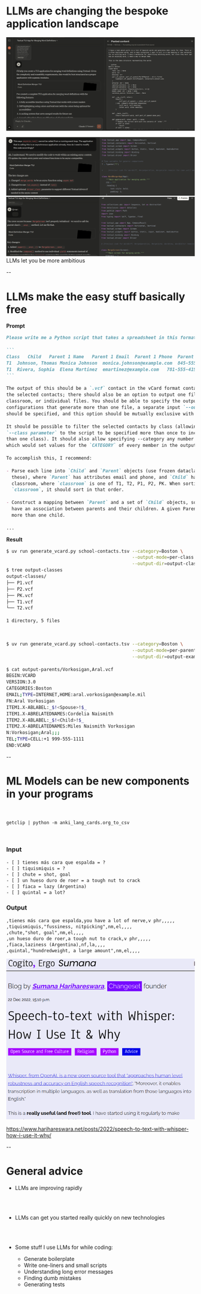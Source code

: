 # LLMs are changing the bespoke application landscape

<img src="images/screenshots/claude-textual-ui-00.png"
    class="screenshot splash fragment disappearing-fragment nospace-fragment fade-out"
    data-fragment-index="0"/>

<div class="gallery two-high">
    <div class="gallery-item">
        <img src="images/screenshots/claude-textual-ui-01.png"
            class="screenshot fragment nospace-fragment fade-in"
            data-fragment-index="0"/>
    </div>
    <div class="gallery-item">
        <img src="images/screenshots/claude-textual-ui-02.png"
            class="screenshot fragment nospace-fragment fade-in"
            data-fragment-index="0"/>
    </div>
</div>

<div class="caption">LLMs let you be more ambitious</div>

--

# LLMs make the easy stuff basically free

<div class="gallery two-wide">
<div class="gallery-item">

<b>Prompt</b>

````markdown
Please write me a Python script that takes a spreadsheet in this format as input:

```
Class	Child	Parent 1 Name	Parent 1 Email	Parent 1 Phone	Parent 2	Parent 2 Email	Parent 2 Phone
T1	Johnson, Thomas	Monica Johnson	monica.johnson@example.com	845-555-7632	Derek Johnson	derekjohnson@example.com	617-555-8291
T1	Rivera, Sophia	Elena Martinez	emartinez@example.com	781-555-4193	Miguel Rivera	miguelrivera@example.com	781-555-6047
```

The output of this should be a `.vcf` contact in the vCard format containing all
the selected contacts; there should also be an option to output one file per
classroom, or individual files. You should be able to specify the output file; for
configurations that generate more than one file, a separate input `--output-dir`
should be specified, and this option should be mutually exclusive with `--output`.

It should be possible to filter the selected contacts by class (allowing the
`--class parameter` to the script to be specified more than once to include more
than one class). It should also allow specifying --category any number of times,
which would set values for the `CATEGORY` of every member in the output.

To accomplish this, I recommend:

- Parse each line into `Child` and `Parent` objects (use frozen dataclasses for
  these), where `Parent` has attributes email and phone, and `Child` has attribute
  classroom, where `classroom` is one of T1, T2, P1, P2, PK. When sorting by
  `classroom`, it should sort in that order.

- Construct a mapping between `Parent` and a set of `Child` objects, so that we
  have an association between parents and their children. A given Parent may have
  more than one child.

...
````

</div>
<div class="gallery-item">

<b>Result</b>

```bash
$ uv run generate_vcard.py school-contacts.tsv --category=Boston \
                                               --output-mode=per-class \
                                               --output-dir=output-classes/
$ tree output-classes
output-classes/
├── P1.vcf
├── P2.vcf
├── PK.vcf
├── T1.vcf
└── T2.vcf

1 directory, 5 files
```

<br/>

```bash
$ uv run generate_vcard.py school-contacts.tsv --category=Boston \
                                               --output-mode=per-parent \
                                               --output-dir=output-example/

$ cat output-parents/Vorkosigan,Aral.vcf
BEGIN:VCARD
VERSION:3.0
CATEGORIES:Boston
EMAIL;TYPE=INTERNET,HOME:aral.vorkosigan@example.mil
FN:Aral Vorkosigan
ITEM1.X-ABLABEL:_$!<Spouse>!$_
ITEM1.X-ABRELATEDNAMES:Cordelia Naismith
ITEM2.X-ABLABEL:_$!<Child>!$_
ITEM2.X-ABRELATEDNAMES:Miles Naismith Vorkosigan
N:Vorkosigan;Aral;;;
TEL;TYPE=CELL:+1 999-555-1111
END:VCARD
```

</div>

--

# ML Models can be new components in your programs

<div class="centered-container fragment disappearing-fragment nospace-fragment fade-out" data-fragment-index="0">
<div>

<br/>

`getclip | python -m anki_lang_cards.org_to_csv`

<br/>


<div class="gallery two-wide">
<div class="gallery-item">

<h3>Input</h3>

```
- [ ] tienes más cara que espalda = ?
- [ ] tiquismiquis = ?
- [ ] chute = shot, goal
- [ ] un hueso duro de roer = a tough nut to crack
- [ ] fiaca = lazy (Argentina)
- [ ] quintal = a lot?
```

</div>
<div class="gallery-item">

<h3>Output</h3>


```
,tienes más cara que espalda,you have a lot of nerve,v phr,,,,,
,tiquismiquis,"fussiness, nitpicking",nm,el,,,,
,chute,"shot, goal",nm,el,,,,
,un hueso duro de roer,a tough nut to crack,v phr,,,,,
,fiaca,laziness (Argentina),nf,la,,,,
,quintal,"hundredweight, a large amount",nm,el,,,,
```

</div>
</div>
</div>
</div>

<div class="centered-container fragment nospace-fragment fade-in" data-fragment-index="0">

<img src="images/screenshots/sumana-blog-whisper.png"
     class="splash screenshot"/>

https://www.harihareswara.net/posts/2022/speech-to-text-with-whisper-how-i-use-it-why/

</div>

--

# General advice

- LLMs are improving rapidly

<br/>
<br/>

- LLMs can get you started really quickly on new technologies

<br/>
<br/>

- Some stuff I use LLMs for while coding:

    - Generate boilerplate
    - Write one-liners and small scripts
    - Understanding long error messages
    - Finding dumb mistakes
    - Generating tests

